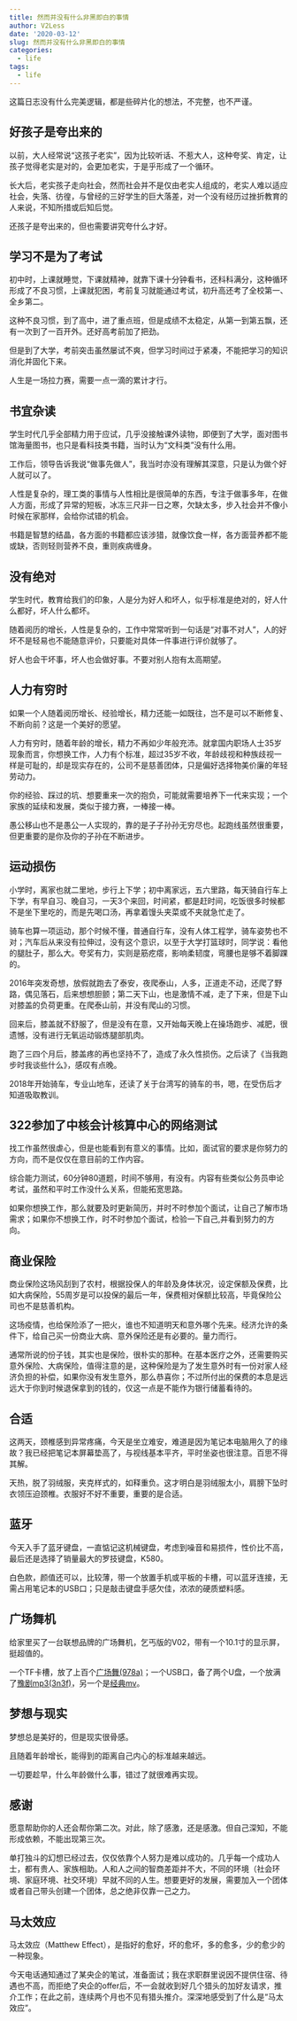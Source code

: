 ```yaml
---
title: 然而并没有什么非黑即白的事情
author: V2Less
date: '2020-03-12'
slug: 然而并没有什么非黑即白的事情
categories:
  - life
tags:
  - life
---
```


这篇日志没有什么完美逻辑，都是些碎片化的想法，不完整，也不严谨。

## 好孩子是夸出来的

以前，大人经常说“这孩子老实”，因为比较听话、不惹大人，这种夸奖、肯定，让孩子觉得老实是对的，会更加老实，于是乎形成了一个循环。

长大后，老实孩子走向社会，然而社会并不是仅由老实人组成的，老实人难以适应社会，失落、彷徨，与曾经的三好学生的巨大落差，对一个没有经历过挫折教育的人来说，不知所措或后知后觉。

还孩子是夸出来的，但也需要讲究夸什么才好。

## 学习不是为了考试

初中时，上课就睡觉，下课就精神，就靠下课十分钟看书，还科科满分，这种循环形成了不良习惯，上课就犯困，考前复习就能通过考试，初升高还考了全校第一、全乡第二。

这种不良习惯，到了高中，进了重点班，但是成绩不太稳定，从第一到第五飘，还有一次到了一百开外。还好高考前加了把劲。

但是到了大学，考前突击虽然屡试不爽，但学习时间过于紧凑，不能把学习的知识消化并固化下来。

人生是一场拉力赛，需要一点一滴的累计才行。

## 书宜杂读

学生时代几乎全部精力用于应试，几乎没接触课外读物，即便到了大学，面对图书馆海量图书，也只是看科技类书籍，当时认为“文科类”没有什么用。

工作后，领导告诉我说“做事先做人”，我当时亦没有理解其深意，只是认为做个好人就可以了。

人性是复杂的，理工类的事情与人性相比是很简单的东西，专注于做事多年，在做人方面，形成了异常的短板，冰冻三尺非一日之寒，欠缺太多，步入社会并不像小时候在家那样，会给你试错的机会。

书籍是智慧的结晶，各方面的书籍都应该涉猎，就像饮食一样，各方面营养都不能或缺，否则轻则营养不良，重则疾病缠身。

## 没有绝对

学生时代，教育给我们的印象，人是分为好人和坏人，似乎标准是绝对的，好人什么都好，坏人什么都坏。

随着阅历的增长，人性是复杂的，工作中常常听到一句话是“对事不对人”，人的好坏不是轻易也不能随意评价，只要能对具体一件事进行评价就够了。

好人也会干坏事，坏人也会做好事。不要对别人抱有太高期望。

## 人力有穷时

如果一个人随着阅历增长、经验增长，精力还能一如既往，岂不是可以不断修复、不断向前？这是一个美好的愿望。

人力有穷时，随着年龄的增长，精力不再如少年般充沛。就拿国内职场人士35岁现象而言，你想换工作，人力有个标准，超过35岁不收，年龄歧视和种族歧视一样是可耻的，却是现实存在的，公司不是慈善团体，只是偏好选择物美价廉的年轻劳动力。

你的经验、踩过的坑、想要重来一次的抱负，可能就需要培养下一代来实现；一个家族的延续和发展，类似于接力赛，一棒接一棒。

愚公移山也不是愚公一人实现的，靠的是子子孙孙无穷尽也。起跑线虽然很重要，但更重要的是你及你的子孙在不断进步。

## 运动损伤

小学时，离家也就二里地，步行上下学；初中离家远，五六里路，每天骑自行车上下学，有早自习、晚自习，一天3个来回，时间紧，都是赶时间，吃饭很多时候都不是坐下里吃的，而是先喝口汤，再拿着馒头夹菜或不夹就急忙走了。

骑车也算一项运动，那个时候不懂，普通自行车，没有人体工程学，骑车姿势也不对；汽车后从来没有拉伸过，没有这个意识，以至于大学打篮球时，同学说：看他的腿肚子，那么大。夸奖有力，实则是筋疙瘩，影响柔韧度，弯腰也是够不着脚踝的。

2016年突发奇想，放假就跑去了泰安，夜爬泰山，人多，正道走不动，还爬了野路，偶见落石，后来想想胆颤；第二天下山，也是激情不减，走了下来，但是下山对膝盖的负荷更重。在爬泰山前，并没有爬山的习惯。

回来后，膝盖就不舒服了，但是没有在意，又开始每天晚上在操场跑步、减肥，很遗憾，没有进行无氧运动锻炼腿部肌肉。

跑了三四个月后，膝盖疼的再也坚持不了，造成了永久性损伤。之后读了《当我跑步时我谈些什么》，感叹有点晚。

2018年开始骑车，专业山地车，还读了关于台湾写的骑车的书，嗯，在受伤后才知道吸取教训。

## 322参加了中核会计核算中心的网络测试

找工作虽然很虐心，但是也能看到有意义的事情。比如，面试官的要求是你努力的方向，而不是仅仅在意目前的工作内容。

综合能力测试，60分钟80道题，时间不够用，有没有。内容有些类似公务员申论考试，虽然和平时工作没什么关系，但能拓宽思路。

如果你想换工作，那么就要及时更新简历，并时不时参加个面试，让自己了解市场需求；如果你不想换工作，时不时参加个面试，检验一下自己,并看到努力的方向。

## 商业保险

商业保险这场风刮到了农村，根据投保人的年龄及身体状况，设定保额及保费，比如大病保险，55周岁是可以投保的最后一年，保费相对保额比较高，毕竟保险公司也不是慈善机构。

这场疫情，也给保险添了一把火，谁也不知道明天和意外哪个先来。经济允许的条件下，给自己买一份商业大病、意外保险还是有必要的。量力而行。

通常所说的份子钱，其实也是保险，很朴实的那种。在基本医疗之外，还需要购买意外保险、大病保险，值得注意的是，这种保险是为了发生意外时有一份对家人经济负担的补偿，如果你没有发生意外，那么恭喜你；不过所付出的保费的本息是远远大于你到时候退保拿到的钱的，仅这一点是不能作为银行储蓄看待的。

## 合适

这两天，颈椎感到异常疼痛，今天是坐立难安，难道是因为笔记本电脑用久了的缘故？我已经把笔记本屏幕垫高了，与视线基本平齐，平时坐姿也很注意。百思不得其解。

天热，脱了羽绒服，夹克样式的，如释重负。这才明白是羽绒服太小，肩膀下坠时衣领压迫颈椎。衣服好不好不重要，重要的是合适。

## 蓝牙

今天入手了蓝牙键盘，一直惦记这机械键盘，考虑到噪音和易损件，性价比不高，最后还是选择了销量最大的罗技键盘，K580。

白色款，颜值还可以，比较薄，带一个放置手机或平板的卡槽，可以蓝牙连接，无需占用笔记本的USB口；只是敲击键盘手感欠佳，浓浓的硬质塑料感。

## 广场舞机

给家里买了一台联想品牌的广场舞机，乞丐版的V02，带有一个10.1寸的显示屏，挺超值的。

一个TF卡槽，放了上百个[广场舞(978a)](https://pan.baidu.com/share/init?surl=C436NsMjXs69VowXp3SkeA)；一个USB口，备了两个U盘，一个放满了[豫剧mp3(3n3f)](https://pan.baidu.com/share/init?surl=t3f6-ZhNggBEQgAr6YkLuQ)，另一个是[经典mv](https://pan.baidu.com/s/14qI0z)。


## 梦想与现实

梦想总是美好的，但是现实很骨感。

且随着年龄增长，能得到的距离自己内心的标准越来越远。

一切要趁早，什么年龄做什么事，错过了就很难再实现。

## 感谢

愿意帮助你的人还会帮你第二次。对此，除了感激，还是感激。但自己深知，不能形成依赖，不能出现第三次。

单打独斗的幻想已经过去，仅仅依靠个人努力是难以成功的。几乎每一个成功人士，都有贵人、家族相助。人和人之间的智商差距并不大，不同的环境（社会环境、家庭环境、社交环境）早就不同的人生。想要更好的发展，需要加入一个团体或者自己带头创建一个团体，总之绝非仅靠一己之力。

## 马太效应

马太效应（Matthew Effect），是指好的愈好，坏的愈坏，多的愈多，少的愈少的一种现象。

今天电话通知通过了某央企的笔试，准备面试；我在求职群里说因不提供住宿、待遇也不高，而拒绝了央企的offer后，不一会就收到好几个猎头的加好友请求，推介工作；在此之前，连续两个月也不见有猎头推介。深深地感受到了什么是“马太效应”。

